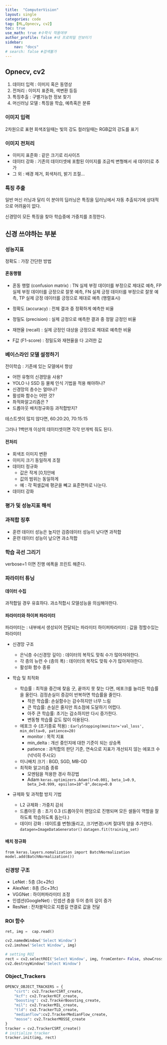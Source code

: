 ```yaml
---
title:  "ComputerVision"
layout: single
categories: code
tag: [ML,Opnecv, cv2]
toc: true
use_math: true #수학식 적용여부
author_profile: false #내 프로파일 안보이기
sidebar:
    nav: "docs" 
# search: false #검색불가
---
```


## Opnecv, cv2

1. 데이터 입력 : 이미지 혹은 동영상
1. 전처리 : 이미지 표준화, 색변환 등등
1. 특징추출 : 구별가능한 정보 찾기
1. 머신러닝 모델 : 특징을 학습, 예측혹은 분류

### 이미지 입력
 2차원으로 표현
 회색조일때는 빛의 강도
 컬러일때는 RGB값의 강도를 표기

### 이미지 전처리
- 이미지 표준화 : 같은 크기로 리사이즈
- 데이터 강화  : 기존의 데이터셋에 포함된 이미지를 조금씩 변형해서 새 데이터로 추가
- 그 외 : 배경 제거, 회색처리, 밝기 조절...

### 특징 추출
일반 머신 러닝과 달리 이 분야의 딥러닝은 특징을 딥러닝에서 자동 추출되기에 상대적으로 어려움이 없다.

신경망이 모든 특징을 찾아 학습중에 가중치를 조정한다.

## 신경 쓰야하는 부분
### 성능지표
정확도 : 가장 간단한 방법
#### 혼동행렬
- 혼동 행렬 (confusion matrix)
: TN 실제 부정 데이터를 부정으로 제대로 예측, FP 실제 부정 데이터를 긍정으로 잘못 예측, FN 실제 긍정 데이터를 부정으로 잘못 예측, TP 실제 긍정 데이터를 긍정으로 제대로 예측 (행렬표시)

- 정확도 (accuracy)
: 전체 결과 중 정확하게 예측한 비율

- 정밀도 (precision)
: 실제 긍정으로 예측한 결과 중 정말 긍정인 비율

- 재현율 (recall)
: 실제 긍정인 대상을 긍정으로 제대로 예측한 비율

- F값 (F1-score)
: 정밀도와 재현율을 다 고려한 값

### 베이스라인 모델 설정하기
전이학습 : 기존에 있는 모델에서 향상

- 어떤 유형의 신경망을 사용?
- YOLO 나 SSD 등 물체 인식 기법을 적용 해야하나?
- 신경망의 층수는 얼마나?
- 활성화 함수는 어떤 것?
- 촤적화알고리즘은 ?
- 드롭아웃 배치정규화등 과적합방지?

테스트셋이 많지 않다면, 60:20:20, 70:15:15

그러나 1백만개 이상의 데이터셋이면 각각 만개씩 줘도 된다.

#### 전처리
- 회색조 이미지 변환
- 이미지 크기 동일하게 조절
- 데이터 정규화
    - 값은 작게 [0,1]안에
    - 값의 범위는 동일하게
    - 예 : 각 픽셀값에 평균을 뻬고 표준편차로 나눈다.
- 데이터 강화

### 평가 및 성능지표 해석
### 과적합 징후
- 훈련 데이터 성능은 높지만 검증데이터 성능이 낮다면 과적합
- 훈련 데이터 성능이 낲으면 과소적합

### 학습 곡선 그리기
verbose=1 이면 진행 에폭을 프린트 해준다.
### 파라미터 튜닝
#### 데이터 수집
과적합일 경우 유효하다.
과소적합시 모델성능을 의심해야한다.
#### 파라미터와 하이퍼 파라미터
파라미터는 : 내부에서 생성되어 전달되는 파라미터
하이퍼파라미터 : 값을 정할수있는 파라미터
- 신경망 구조
    - 은닉층 수(신경망 깊이) : 데이터의 복작도 맞춰 수가 많아져야한다.
    - 각 층의 뉴런 수 (층의 폭) : 데이터의 복작도 맞춰 수가 많아져야한다.
    - 활성화 함수 종류 

- 학습 및 최적화
    - 학습률 : 최적을 중간에 찾음 굿, 끝까지 못 찾는 다면, 에포크를 늘리든 학습률을 올린다. 검정손실이 증감이 반복하면 학습률을 줄인다.
        - 작은 학습률: 손실함수는 감수하지만 너무 느림
        - 큰 학습률: 손실은 줄지만 최소점에 도달하기 어렵다.
        - 아주 큰 학습률: 초기는 감소하지만 다시 증가한다.
        - 변동형 학습률 값도 많이 이용된다.
    - 에포크 수 (조기종료 적용) : `EarlyStopping(monitor='val_loss', min_delta=0, patience=20)` 
        - monitor : 목적 지표
        - min_delta : 개선 중인지에 대한 기준이 되는 상승폭
        - patience : 과적합의 판단 기준, 연속으로 지표가 개선되지 않는 에포크 수 (넉넉히 주시오)
    - 미니배치 크기 : BGD, SGD, MB-GD
    - 최적화 알고리즘 종류
        - 모멘텀을 적용한 경사 하강법
        - Adam `keras.optimizers.Adam(lr=0.001, beta_1=0.9, beta_2=0.999, epsilon=10^-8^,decay=0.0`

- 규제화 및 과적합 방지 기법
    - L2 규제화 : 가중치 감쇠
    - 드롭아웃 층 : 초기 0.3 (드롭아웃이 랜덤으로 진행되며 모든 셀들이 역할을 잘하도록 학습하도록 돕는다.)
    - 데이터 강화 : 데이트를 변형(돌리고, 크기변경)시켜 절대적 양을 추가한다. `datagen=ImageDataGenerator()` `datagen.fit(training_set)`

#### 배치 정규화
`from keras.layers.nomalization import BatchNormalization`
`model.add(BatchNormalization())`

### 신경망 구조
- LeNet : 5층 (3c+2fc)
- AlexNet : 8층 (5c+3fc)
- VGGNet : 하이퍼파라미터 조정
- 인셉션(GoogleNet) : 인셉션 층을 두어 층의 깊이 증가
- ResNet : 잔차블럭으로 지름길 연결로 값을 전달

### ROI 함수
```py
ret, img =  cap.read()

cv2.namedWindow('Select Window')
cv2.imshow('Select Window', img)

# setting ROI
rect = cv2.selectROI('Select Window', img, fromCenter= False, showCrosshair=True)
cv2.destroyWindow('Select Window')
```
### Object_Trackers
```py
OPENCV_OBJECT_TRACKERS = {
    "csrt": cv2.TrackerCSRT_create,
    "kcf": cv2.TrackerKCF_create,
    "boosting": cv2.TrackerBoosting_create,
    "mil": cv2.TrackerMIL_create,
    "tld": cv2.TrackerTLD_create,
    "medianflow":cv2.TrackerMedianFlow_create,
    "mosse": cv2.TrackerMOSSE_create
}
tracker = cv2.TrackerCSRT_create()
# initialize tracker
tracker.init(img, rect)
```

